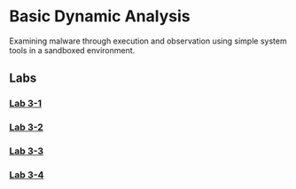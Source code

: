 # Basic Dynamic Analysis

Examining malware through execution and observation using simple system tools in a sandboxed environment.

## Labs

### [Lab 3-1](./Lab_3-1/README.md)

### [Lab 3-2](./Lab_3-2/README.md)

### [Lab 3-3](./Lab_3-3/README.md)

### [Lab 3-4](./Lab_3-4/README.md)
